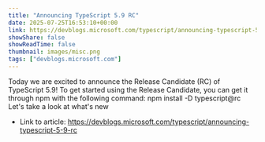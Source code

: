 ```yaml
---
title: "Announcing TypeScript 5.9 RC"
date: 2025-07-25T16:53:10+00:00
link: https://devblogs.microsoft.com/typescript/announcing-typescript-5-9-rc
showShare: false
showReadTime: false
thumbnail: images/misc.png
tags: ["devblogs.microsoft.com"]
---
```

Today we are excited to announce the Release Candidate (RC) of TypeScript 5.9! To get started using the Release Candidate, you can get it through npm with the following command: npm install -D typescript@rc Let's take a look at what's new

- Link to article: https://devblogs.microsoft.com/typescript/announcing-typescript-5-9-rc